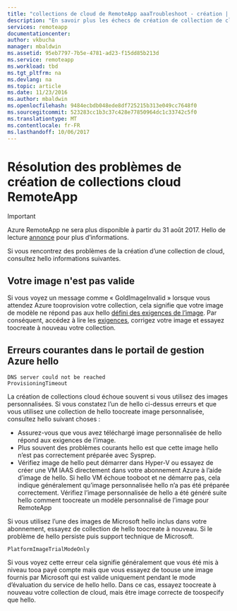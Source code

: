 ```yaml
---
title: "collections de cloud de RemoteApp aaaTroubleshoot - création | Documents Microsoft"
description: "En savoir plus les échecs de création de collection de cloud tootroubleshoot RemoteApp"
services: remoteapp
documentationcenter: 
author: vkbucha
manager: mbaldwin
ms.assetid: 95eb7797-7b5e-4781-ad23-f15dd85b213d
ms.service: remoteapp
ms.workload: tbd
ms.tgt_pltfrm: na
ms.devlang: na
ms.topic: article
ms.date: 11/23/2016
ms.author: mbaldwin
ms.openlocfilehash: 9484ecbdb048ede8df725215b313e049cc7648f0
ms.sourcegitcommit: 523283cc1b3c37c428e77850964dc1c33742c5f0
ms.translationtype: MT
ms.contentlocale: fr-FR
ms.lasthandoff: 10/06/2017
---
```

# <a name="troubleshoot-creating-remoteapp-cloud-collections"></a>Résolution des problèmes de création de collections cloud RemoteApp
> [!IMPORTANT]
> Azure RemoteApp ne sera plus disponible à partir du 31 août 2017. Hello de lecture [annonce](https://go.microsoft.com/fwlink/?linkid=821148) pour plus d’informations.
> 
> 

Si vous rencontrez des problèmes de la création d’une collection de cloud, consultez hello informations suivantes.

## <a name="your-image-is-invalid"></a>Votre image n'est pas valide
Si vous voyez un message comme « GoldImageInvalid » lorsque vous attendez Azure tooprovision votre collection, cela signifie que votre image de modèle ne répond pas aux hello [défini des exigences de l’image](remoteapp-imagereqs.md). Par conséquent, accédez à lire les [exigences](remoteapp-imagereqs.md), corrigez votre image et essayez toocreate à nouveau votre collection.

## <a name="common-errors-seen-in-hello-azure-management-portal"></a>Erreurs courantes dans le portail de gestion Azure hello
    DNS server could not be reached
    ProvisioningTimeout

La création de collections cloud échoue souvent si vous utilisez des images personnalisées.  Si vous constatez l’un de hello ci-dessus erreurs et que vous utilisez une collection de hello toocreate image personnalisée, consultez hello suivant choses :

* Assurez-vous que vous avez téléchargé image personnalisée de hello répond aux exigences de l’image.
* Plus souvent des problèmes courants hello est que cette image hello n’est pas correctement préparée avec Sysprep.  
* Vérifiez image de hello peut démarrer dans Hyper-V ou essayez de créer une VM IAAS directement dans votre abonnement Azure à l’aide d’image de hello. Si hello VM échoue tooboot et ne démarre pas, cela indique généralement qu’image personnalisée hello n’a pas été préparée correctement.  Vérifiez l’image personnalisée de hello a été généré suite hello comment toocreate un modèle personnalisé de l’image pour RemoteApp

Si vous utilisez l’une des images de Microsoft hello inclus dans votre abonnement, essayez de collection de hello toocreate à nouveau. Si le problème de hello persiste puis support technique de Microsoft.

    PlatformImageTrialModeOnly

Si vous voyez cette erreur cela signifie généralement que vous été mis à niveau tooa payé compte mais que vous essayez de toouse une image fournis par Microsoft qui est valide uniquement pendant le mode d’évaluation du service de hello hello. Dans ce cas, essayez toocreate à nouveau votre collection de cloud, mais être image correcte de toospecify que hello.

